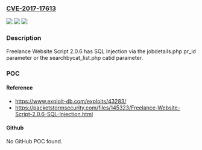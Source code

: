 ### [CVE-2017-17613](https://cve.mitre.org/cgi-bin/cvename.cgi?name=CVE-2017-17613)
![](https://img.shields.io/static/v1?label=Product&message=n%2Fa&color=blue)
![](https://img.shields.io/static/v1?label=Version&message=n%2Fa&color=blue)
![](https://img.shields.io/static/v1?label=Vulnerability&message=n%2Fa&color=brighgreen)

### Description

Freelance Website Script 2.0.6 has SQL Injection via the jobdetails.php pr_id parameter or the searchbycat_list.php catid parameter.

### POC

#### Reference
- https://www.exploit-db.com/exploits/43283/
- https://packetstormsecurity.com/files/145323/Freelance-Website-Script-2.0.6-SQL-Injection.html

#### Github
No GitHub POC found.

